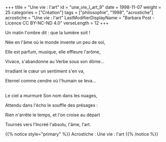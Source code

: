 +++
title = "Une vie : l'art"
id = "une_vie_l_art_9"
date = 1998-11-07
weight = 25
categories = ["Création"]
tags = ["philosophie", "1998", "acrostiche"]
acrostiche = "Une vie : l'art"
LastModifierDisplayName = "Barbara Post - Licence CC BY-NC-ND 4.0"
verseLength = 12
+++

Un matin l'ombre dit : que la lumière soit !

Née en l'âme où le monde invente un peu de soi,

Elle est parfum, musique, elle effleure l'arôme,

Vivace, s'abandonne au Verbe sous son dôme...

Irradiant le cœur un sentiment s'en va,

Eternel comme cendre où l'humain se leva...

 \
Le ciel a murmuré Son nom dans les nuages,

Attendu dans l'écho le souffle des présages :

Rien n'arrête le temps, et l'on croise au départ

Tournés vers l'Incréé l'absolu, l'âme, l'art.

{{% notice style="primary" %}}
Acrostiche : Une vie : l'art
{{% /notice %}}
